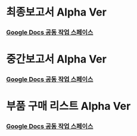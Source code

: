# 최종보고서 Alpha Ver
### [Google Docs 공동 작업 스페이스](https://docs.google.com/document/d/106o5CShBEe7szLtclFux3OxCRUoWJ9Vq1TsLyF5sEMw/edit?usp=sharing)

# 중간보고서 Alpha Ver
### [Google Docs 공동 작업 스페이스](https://docs.google.com/document/d/1pVvOz4eLByB2WOTVAg2WT2LU4FtLWE3JpXoK3MW3RI8/edit?usp=sharing)

# 부품 구매 리스트 Alpha Ver
### [Google Docs 공동 작업 스페이스](https://docs.google.com/document/d/1nRSHEwY58dq7X9sT-Ti1DcgDuFTPXgdPE8P0EUMgVt0/edit?usp=sharing)
